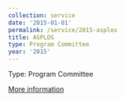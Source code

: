 ```yaml
---
collection: service
date: '2015-01-01'
permalink: /service/2015-asplos
title: ASPLOS
type: Program Committee
year: '2015'
---
```


Type: Program Committee

[More information](http://asplos15.bilkent.edu.tr/)
